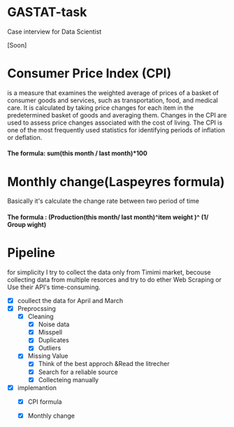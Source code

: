 # GASTAT-task
Case interview for Data Scientist


[Soon]

# Consumer Price Index (CPI)
is a measure that examines the weighted average of prices of a basket of consumer goods and services, such as transportation, food, and medical care. It is calculated by taking price changes for each item in the predetermined basket of goods and averaging them. Changes in the CPI are used to assess price changes associated with the cost of living. The CPI is one of the most frequently used statistics for identifying periods of inflation or deflation.

#### The formula: sum(this month / last month)*100

# Monthly change(Laspeyres formula)
Basically it's calculate the change rate between two period of time

#### The formula : (Production(this month/ last month)^item weight )^ (1/ Group wight)


# Pipeline 
for simplicity I try to collect the data only from Timimi market, becouse collecting data from multiple resorces and try to do ether Web Scraping or Use their API's time-consuming. 
- [X] coullect the data for April and March
- [X] Preprocssing 
  - [X] Cleaning
    - [X] Noise data
    - [X] Misspell
    - [X] Duplicates
    - [X] Outliers
   - [X] Missing Value
      - [X] Think of the best approch &Read the litrecher
      - [X] Search for a reliable source
      - [X] Collecteing manually
 - [X] implemantion
    - [X] CPI formula
    - [X] Monthly change
  

